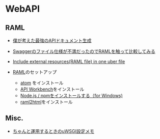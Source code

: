 
# WebAPI

## RAML


* [僕が考えた最強のAPIドキュメント生成](http://gin0606.hatenablog.com/entry/2016/02/16/144910)
* [Swaggerのファイル仕様が不満だったのでRAMLを触って比較してみる](http://mao-instantlife.hatenablog.com/entry/2017/07/01/Swagger%E3%81%AE%E3%83%95%E3%82%A1%E3%82%A4%E3%83%AB%E4%BB%95%E6%A7%98%E3%81%8C%E4%B8%8D%E6%BA%80%E3%81%A0%E3%81%A3%E3%81%9F%E3%81%AE%E3%81%A7RAML%E3%82%92%E8%A7%A6%E3%81%A3%E3%81%A6%E6%AF%94)
* [Include external resources(RAML file) in one uber file](https://forum.raml.org/t/include-external-resources-raml-file-in-one-uber-file/212)
* [RAML](https://raml.org/)のセットアップ 

  * [atom](https://atom.io/) をインストール
  * [API Workbench](http://apiworkbench.com/)をインストール
  * [Node.js / npmをインストールする（for Windows)](https://qiita.com/taiponrock/items/9001ae194571feb63a5e)
  * [raml2html](https://github.com/raml2html/raml2html)をインストール



## Misc.

* [ちゃんと運用するときのuWSGI設定メモ](https://qiita.com/yasunori/items/64606e63b36b396cf695)